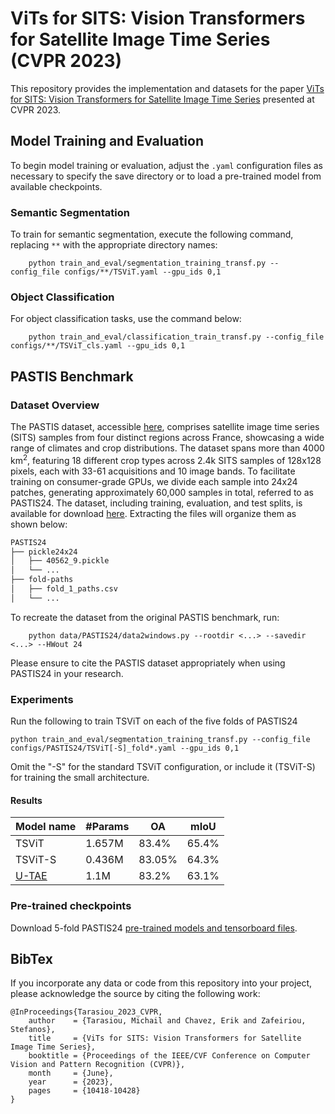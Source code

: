 # ViTs for SITS: Vision Transformers for Satellite Image Time Series (CVPR 2023)

This repository provides the implementation and datasets for the paper 
[ViTs for SITS: Vision Transformers for Satellite Image Time Series](https://openaccess.thecvf.com/content/CVPR2023/html/Tarasiou_ViTs_for_SITS_Vision_Transformers_for_Satellite_Image_Time_Series_CVPR_2023_paper.html) 
presented at CVPR 2023. 
## Model Training and Evaluation

To begin model training or evaluation, adjust the `.yaml` configuration files as necessary to specify the save directory or to load a pre-trained model from available checkpoints.

### Semantic Segmentation

To train for semantic segmentation, execute the following command, replacing `**` with the appropriate directory names:

        python train_and_eval/segmentation_training_transf.py --config_file configs/**/TSViT.yaml --gpu_ids 0,1
    
### Object Classification

For object classification tasks, use the command below:

        python train_and_eval/classification_train_transf.py --config_file configs/**/TSViT_cls.yaml --gpu_ids 0,1
        
## PASTIS Benchmark

### Dataset Overview

The PASTIS dataset, accessible [here](https://github.com/VSainteuf/pastis-benchmark), 
comprises satellite image time series (SITS) samples from four distinct regions across 
France, showcasing a wide range of climates and crop distributions. The dataset spans 
more than 4000 km<sup>2</sup>, featuring 18 different crop types across 2.4k SITS 
samples of 128x128 pixels, each with 33-61 acquisitions and 10 image bands. 
To facilitate training on consumer-grade GPUs, we divide each sample into 24x24 
patches, generating approximately 60,000 samples in total, referred to as PASTIS24. 
The dataset, including training, evaluation, and test splits, is available for 
download [here](https://drive.google.com/drive/folders/1Lm0repzD_1NVcECsrwF8Q3bP2XEp2a0y). Extracting the files will organize them as shown below:

```bash
PASTIS24
├── pickle24x24
│   ├── 40562_9.pickle
│   └── ...
├── fold-paths
│   ├── fold_1_paths.csv
│   └── ...
```

To recreate the dataset from the original PASTIS benchmark, run:

        python data/PASTIS24/data2windows.py --rootdir <...> --savedir <...> --HWout 24

Please ensure to cite the PASTIS dataset appropriately when using PASTIS24 in your research.

### Experiments
Run the following to train TSViT on each of the five folds of PASTIS24 

	python train_and_eval/segmentation_training_transf.py --config_file configs/PASTIS24/TSViT[-S]_fold*.yaml --gpu_ids 0,1

Omit the "-S" for the standard TSViT configuration, or include it (TSViT-S) for training the small architecture.
#### Results
| Model name         | #Params| OA  |  mIoU |
| ------------------ |---- |---- | ---| 
| TSViT   | 1.657M|    83.4%    |  65.4%| 
| TSViT-S   | 0.436M|    83.05%    |  64.3%| 
| [U-TAE](https://github.com/VSainteuf/utae-paps)   |   1.1M| 83.2%   | 63.1%|

### Pre-trained checkpoints
Download 5-fold PASTIS24 [pre-trained models and tensorboard files](https://drive.google.com/file/d/1AzWEtHxojuCjaIsekja4J54LuEb9e7kw/view?usp=share_link).


## BibTex
If you incorporate any data or code from this repository into your project, please acknowledge the source by citing the following work:

```
@InProceedings{Tarasiou_2023_CVPR,
    author    = {Tarasiou, Michail and Chavez, Erik and Zafeiriou, Stefanos},
    title     = {ViTs for SITS: Vision Transformers for Satellite Image Time Series},
    booktitle = {Proceedings of the IEEE/CVF Conference on Computer Vision and Pattern Recognition (CVPR)},
    month     = {June},
    year      = {2023},
    pages     = {10418-10428}
}
```

